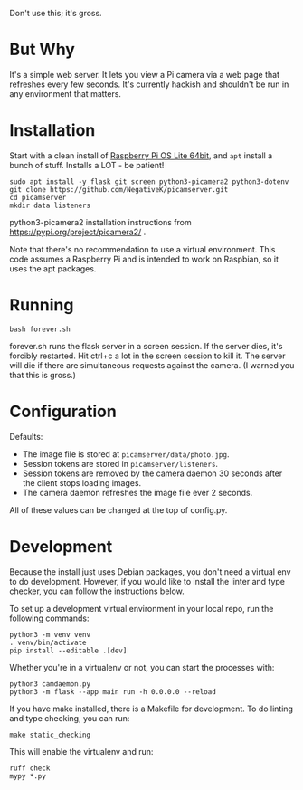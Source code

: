 Don't use this; it's gross.

# But Why
It's a simple web server. It lets you view a Pi camera via a web page that
refreshes every few seconds. It's currently hackish and shouldn't be run in
any environment that matters.

# Installation

Start with a clean install of [Raspberry Pi OS Lite 64bit](https://www.raspberrypi.com/software/operating-systems/), and `apt` install a bunch of stuff. Installs a LOT - be patient!

```
sudo apt install -y flask git screen python3-picamera2 python3-dotenv
git clone https://github.com/NegativeK/picamserver.git
cd picamserver
mkdir data listeners
```

python3-picamera2 installation instructions from https://pypi.org/project/picamera2/ .

Note that there's no recommendation to use a virtual environment. This code 
assumes a Raspberry Pi and is intended to work on Raspbian, so it uses the apt
packages.

# Running
`bash forever.sh`

forever.sh runs the flask server in a screen session. If the server dies, it's
forcibly restarted. Hit ctrl+c a lot in the screen session to kill it. The
server will die if there are simultaneous requests against the camera. (I 
warned you that this is gross.)

# Configuration
Defaults:
* The image file is stored at `picamserver/data/photo.jpg`.
* Session tokens are stored in `picamserver/listeners`.
* Session tokens are removed by the camera daemon 30 seconds after the client stops loading images.
* The camera daemon refreshes the image file ever 2 seconds.

All of these values can be changed at the top of config.py.

# Development
Because the install just uses Debian packages, you don't need a virtual env
to do development. However, if you would like to install the linter and type
checker, you can follow the instructions below.

To set up a development virtual environment in your local repo, run the
following commands:
```
python3 -m venv venv
. venv/bin/activate
pip install --editable .[dev]
```

Whether you're in a virtualenv or not, you can start the processes with:
```
python3 camdaemon.py
python3 -m flask --app main run -h 0.0.0.0 --reload
```

If you have make installed, there is a Makefile for development. To do linting
and type checking, you can run:
```
make static_checking
```
This will enable the virtualenv and run:
```
ruff check
mypy *.py
```
